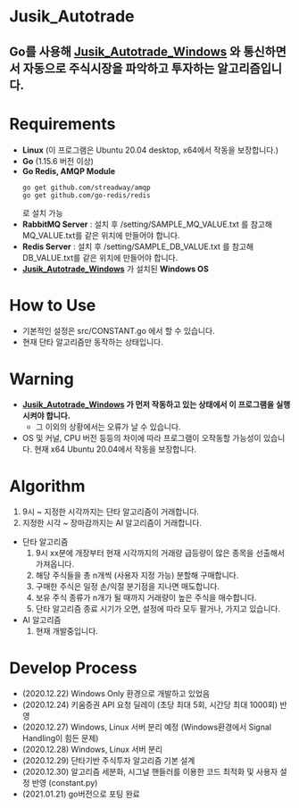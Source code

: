 Jusik_Autotrade
=======================

Go를 사용해 [Jusik_Autotrade_Windows](https://github.com/LuterGS/Jusik_Autotrade_Windows) 와 통신하면서 자동으로 주식시장을 파악하고 투자하는 알고리즘입니다.
----

# Requirements
* __Linux__ (이 프로그램은 Ubuntu 20.04 desktop, x64에서 작동을 보장합니다.)
* __Go__ (1.15.6 버전 이상)
* __Go Redis, AMQP Module__
    ```shell   
    go get github.com/streadway/amqp
  go get github.com/go-redis/redis
  ```
  로 설치 가능
* __RabbitMQ Server__ : 설치 후 /setting/SAMPLE_MQ_VALUE.txt 를 참고해 MQ_VALUE.txt를 같은 위치에 만들어야 합니다.
* __Redis Server__ : 설치 후 /setting/SAMPLE_DB_VALUE.txt 를 참고해 DB_VALUE.txt를 같은 위치에 만들어야 합니다.  
* __[Jusik_Autotrade_Windows](https://github.com/LuterGS/Jusik_Autotrade_Windows)__ 가 설치된 __Windows OS__


# How to Use
* 기본적인 설정은 src/CONSTANT.go 에서 할 수 있습니다.
* 현재 단타 알고리즘만 동작하는 상태입니다.


# Warning
* __[Jusik_Autotrade_Windows](https://github.com/LuterGS/Jusik_Autotrade_Windows) 가 먼저 작동하고 있는 상태에서 이 프로그램을 실행시켜야 합니다.__
    * 그 이외의 상황에서는 오류가 날 수 있습니다.
* OS 및 커널, CPU 버전 등등의 차이에 따라 프로그램이 오작동할 가능성이 있습니다. 현재 x64 Ubuntu 20.04에서 작동을 보장합니다.  

# Algorithm
1. 9시 ~ 지정한 시각까지는 단타 알고리즘이 거래합니다.
2. 지정한 시각 ~ 장마감까지는 AI 알고리즘이 거래합니다.

* 단타 알고리즘
    1. 9시 xx분에 개장부터 현재 시각까지의 거래량 급등량이 많은 종목을 선출해서 가져옵니다.
    2. 해당 주식들을 총 n개씩 (사용자 지정 가능) 분할해 구매합니다.
    3. 구매한 주식은 일정 손/익절 분기점을 지나면 매도합니다.
    4. 보유 주식 종류가 n개가 될 때까지 거래량이 높은 주식을 매수합니다.
    5. 단타 알고리즘 종료 시기가 오면, 설정에 따라 모두 팔거나, 가지고 있습니다.
* AI 알고리즘
    1. 현재 개발중입니다.


# Develop Process
* (2020.12.22) Windows Only 환경으로 개발하고 있었음
* (2020.12.24) 키움증권 API 요청 딜레이 (초당 최대 5회, 시간당 최대 1000회) 반영
* (2020.12.27) Windows, Linux 서버 분리 예정 (Windows환경에서 Signal Handling이 힘든 문제)
* (2020.12.28) Windows, Linux 서버 분리
* (2020.12.29) 단타기반 주식투자 알고리즘 기본 설계
* (2020.12.30) 알고리즘 세분화, 시그널 핸들러를 이용한 코드 최적화 및 사용자 설정 반영 (constant.py)
* (2021.01.21) go버전으로 포팅 완료